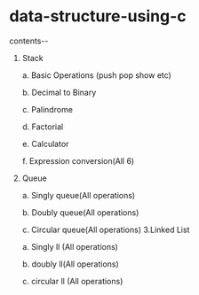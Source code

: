 # data-structure-using-c

contents--
1. Stack

   a. Basic Operations (push pop show etc)

   b. Decimal to Binary

   c. Palindrome

   d. Factorial

   e. Calculator

   f. Expression conversion(All 6)
3. Queue

   a. Singly queue(All operations)

   b. Doubly queue(All operations)

   c. Circular queue(All operations)
3.Linked List

   a. Singly ll (All operations)

   b. doubly ll(All operations)

   c. circular ll (All operations)
  
